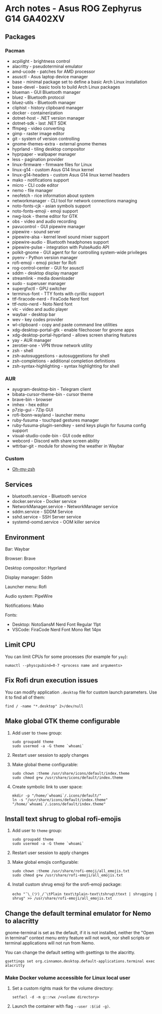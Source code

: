 # Arch notes - Asus ROG Zephyrus G14 GA402XV

## Packages

### Pacman

* acpilight - brightness control
* alacritty - pseudoterminal emulator
* amd-ucode - patches for AMD processor
* asusctl - Asus laptop device manager
* base - minimal package set to define a basic Arch Linux installation
* base-devel - basic tools to build Arch Linux packages
* blueman - GUI Bluetooth manager
* bluez - Bluetooth protocol
* bluez-utils - Bluetooth manager
* cliphist - history clipboard manager
* docker - containerization
* dotnet-host - .NET version manager
* dotnet-sdk - last .NET SDK
* ffmpeg - video converting
* gimp - raster image editor
* git - system of version controlling
* gnome-themes-extra - external gnome themes
* hyprland - tiling desktop compositor
* hyprpaper - wallpaper manager
* less - pagination provider
* linux-firmware - firmware files for Linux
* linux-g14 - custom Asus G14 linux kernel
* linux-g14-headers - custom Asus G14 linux kernel headers
* mako - notifications support
* micro - CLI code editor
* nemo - file manager
* neofetch - rice information about system
* networkmanager - CLI tool for network connections managing
* noto-fonts-cjk - asian symbols support
* noto-fonts-emoji - emoji support
* nwg-look - theme editor for GTK
* obs - video and audio recording
* pavucontrol - GUI pipewire manager
* pipewire - sound server
* pipewire-alsa - kernel level sound mixer support
* pipewire-audio - Bluetooth headphones support
* pipewire-pulse - integration with PulseAudio API
* polkit-gnome - GUI agent for for controlling system-wide privileges
* pyenv - Python version manager
* rofi-emoji - emoji picker for Rofi
* rog-control-center - GUI for asusctl
* sddm - desktop display manager
* streamlink - media downloader
* sudo - superuser manager
* supergfxctl - GPU switcher
* terminus-font - TTY fonts with cyrillic support
* ttf-firacode-nerd - FiraCode Nerd font
* ttf-noto-nerd - Noto Nerd font
* vlc - video and audio player
* waybar - desktop bar
* wev - key codes provider
* wl-clipboard - copy and paste command line utilities
* xdg-desktop-portal-gtk - enable filechooser for gnome apps
* xdg-desktop-portal-hyprland - allows screen sharing features
* yay - AUR manager
* zerotier-one - VPN throw network utility
* zsh - shell
* zsh-autosuggestions - autosuggestions for shell
* zsh-completions - additional completion definitions
* zsh-syntax-highlighting - syntax highlighting for shell

### AUR

* ayugram-desktop-bin - Telegram client
* bibata-cursor-theme-bin - cursor theme
* brave-bin - browser
* imhex - hex editor
* p7zip-gui - 7Zip GUI
* rofi-lbonn-wayland - launcher menu
* ruby-fusuma - touchpad gestures manager
* ruby-fusuma-plugin-sendkey - send keys plugin for fusuma config support
* visual-studio-code-bin - GUI code editor
* webcord - Discord with share screen ability
* wttrbar-git - module for showing the weather in Waybar

### Custom

* [Oh-my-zsh](https://github.com/ohmyzsh/ohmyzsh/)

## Services

* bluetooth.service - Bluetooth service
* docker.service - Docker service
* NetworkManager.service - NetworkManager service
* sddm.service - SDDM Service
* sshd.service - SSH Server service
* systemd-oomd.service - OOM killer service

## Environment

Bar: Waybar

Browser: Brave

Desktop compositor: Hyprland

Display manager: Sddm

Launcher menu: Rofi

Audio system: PipeWire

Notifications: Mako

Fonts:

* Desktop: NotoSansM Nerd Font Regular 11pt
* VSCode: FiraCode Nerd Font Mono Ret 14px

## Limit CPU

You can limit CPUs for some processes (for example for `yay`):

```shell
numactl --physcpubind=0-7 <process name and arguments>
```

## Fix Rofi drun execution issues

You can modify application `.desktop` file for custom launch parameters. Use it to find all of them:

```shell
find / -name "*.desktop" 2>/dev/null
```

## Make global GTK theme configurable

1. Add user to `theme` group:

    ```shell
    sudo groupadd theme
    sudo usermod -a -G theme `whoami`
    ```

2. Restart user session to apply changes

3. Make global theme configurable:

    ```shell
    sudo chown :theme /usr/share/icons/default/index.theme
    sudo chmod g+w /usr/share/icons/default/index.theme
    ```

4. Create symbolic link to user space:

    ```shell
    mkdir -p "/home/`whoami`/.icons/default/"
    ln -s "/usr/share/icons/default/index.theme" "/home/`whoami`/.icons/default/index.theme"
    ```

## Install text shrug to global rofi-emojis

1. Add user to `theme` group:

    ```shell
    sudo groupadd theme
    sudo usermod -a -G theme `whoami`
    ```

2. Restart user session to apply changes

3. Make global emojis configurable:

    ```shell
    sudo chown :theme /usr/share/rofi-emoji/all_emojis.txt
    sudo chmod g+w /usr/share/rofi-emoji/all_emojis.txt
    ```

4. Install custom shrug emoji for the srofi-emoji package:

    ```shell
    echo "¯\_(ツ)_/¯\tPlain text\tplain-text\tshrug\ttext | shrugging | shrug" >> /usr/share/rofi-emoji/all_emojis.txt
    ```

## Change the default terminal emulator for Nemo to alacritty

gnome-terminal is set as the default, if it is not installed, neither the "Open in terminal" context menu entry feature will not work, nor shell scripts or terminal applications will not run from Nemo.

You can change the default setting with gsettings to the alacritty.

```shell
gsettings set org.cinnamon.desktop.default-applications.terminal exec alacritty
```

### Make Docker volume accessible for Linux local user

1. Set a custom rights mask for the volume directory:

    ```shell
    setfacl -d -m g::rwx /<volume directory>
    ```

2. Launch the container with flag `--user :$(id -g)`.
